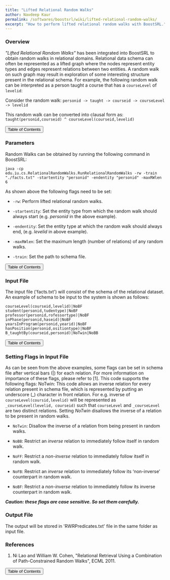 ```yaml
---
title: "Lifted Relational Random Walks"
author: Navdeep Kaur
permalink: /softwares/boostsrl/wiki/lifted-relational-random-walks/
excerpt: "How to perform lifted relational random walks with BoostSRL."
---
```


### Overview

*"Lifted Relational Random Walks"* has been integrated into BoostSRL to obtain random walks in relational domains. Relational data schema can often be represented as a lifted graph where the nodes represent entity types and edges represent relations between two entities. A random walk on such graph may result in exploration of some interesting structure present in the relational schema. For example, the following random walk can be interpreted as a person taught a course that has a `courseLevel` of `levelid`:

Consider the random walk: `personid -> taught -> courseid -> courseLevel -> levelid`

This random walk can be converted into clausal form as: `taught(personid,courseid) ^ courseLevel(courseid,levelid)`

<button class="btn btn--primary btn--large" onclick="topOfPage()">Table of Contents</button>

### Parameters

Random Walks can be obtained by running the following command in BoostSRL:

<code style="display: inline-block; word-break: break-all;">java -cp edu.iu.cs.RelationalRandomWalks.RunRelationalRandomWalks -rw -train "./facts.txt" -startentity "personid" -endentity "personid" -maxRWlen 6</code>

As shown above the following flags need to be set:

 * `-rw`: Perform lifted relational random walks.

 * `-startentity`: Set the entity type from which the random walk should always start (e.g. _personid_ in the above example).

 * `-endentity`: Set the entity type at which the random walk should always end, (e.g. _levelid_ in above example).

 * `-maxRWlen`: Set the maximum length (number of relations) of any random walks.

 * `-train`: Set the path to schema file.

<button class="btn btn--primary btn--large" onclick="topOfPage()">Table of Contents</button>

### Input File

The input file ('facts.txt') will consist of the schema of the relational dataset. An example of schema to be input to the system is shown as follows:

```
courseLevel(courseid,levelid)|NoBF
student(personid,tudentype)|NoBF
professor(personid,rofessortype)|NoBF
inPhase(personid,haseid)|NoBF
yearsInProgram(personid,yearid)|NoBF
hasPosition(personid,ositiontype)|NoBF
B_taughtBy(courseid,personid)|NoTwin|NoBB
```

<button class="btn btn--primary btn--large" onclick="topOfPage()">Table of Contents</button>

### Setting Flags in Input File

As can be seen from the above examples, some flags can be set in schema file after vertical bars (|) for each relation. For more information on importance of these flags, please refer to [1]. This code supports the following flags:
NoTwin: This code allows an inverse relation for every relation present in schema file, which is represented by putting an underscore (\_) character in front relation. For e.g. inverse of `courseLevel(coursid,levelid)` will be represented as `_courseLevel(levelid, courseid)` such that `courseLevel` and `_courseLevel` are two distinct relations. Setting *NoTwin* disallows the inverse of a relation to be present in random walks.

 * `NoTwin`: Disallow the inverse of a relation from being present in random walks.

 * `NoBB`: Restrict an _inverse_ relation to immediately follow itself in random walk.

 * `NoFF`: Restrict a _non-inverse_ relation to immediately follow itself in random walk.

 * `NoFB`: Restrict an _inverse_ relation to immediately follow its ‘non-inverse’ counterpart in random walk.

 * `NoBF`: Restrict a _non-inverse_ relation to immediately follow its inverse counterpart in random walk.

**_Caution: these flags are case sensitive. So set them carefully._**

### Output File

The output will be stored in 'RWRPredicates.txt' file in the same folder as input file.

### References

 1. Ni Lao and William W. Cohen, "Relational Retrieval Using a Combination of Path-Constrained Random Walks", ECML 2011.

<button class="btn btn--primary btn--large" onclick="topOfPage()">Table of Contents</button>

<script>
function topOfPage() {
    $('html, body').animate({ scrollTop: 0 }, 'fast');
}
</script>
